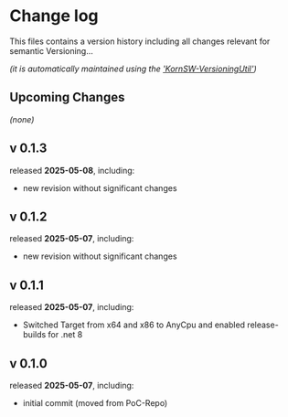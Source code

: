 # Change log
This files contains a version history including all changes relevant for semantic Versioning...

*(it is automatically maintained using the ['KornSW-VersioningUtil'](https://github.com/KornSW/VersioningUtil))*



## Upcoming Changes

*(none)*



## v 0.1.3
released **2025-05-08**, including:
 - new revision without significant changes



## v 0.1.2
released **2025-05-07**, including:
 - new revision without significant changes



## v 0.1.1
released **2025-05-07**, including:
 - Switched Target from x64 and x86 to AnyCpu and enabled release-builds for .net 8



## v 0.1.0
released **2025-05-07**, including:
 - initial commit (moved from PoC-Repo)



